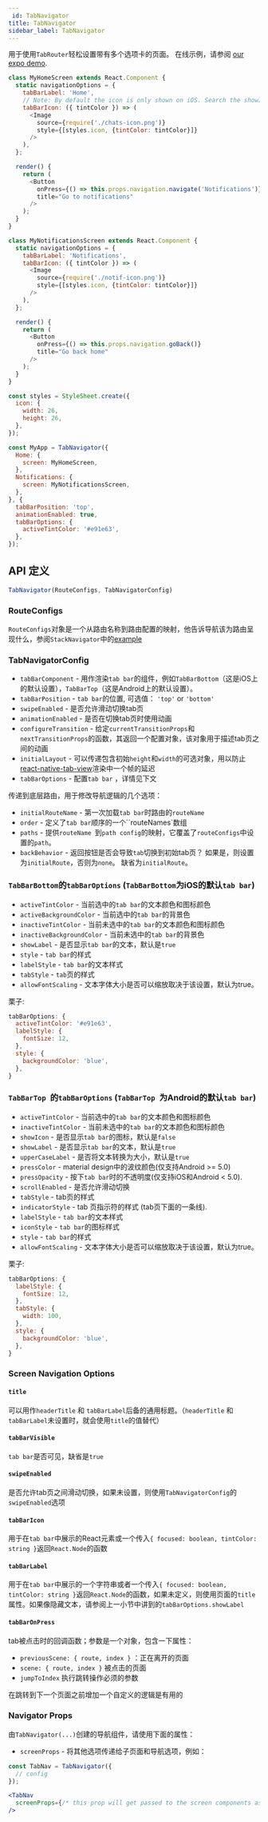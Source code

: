 ```yaml
---
 id: TabNavigator
title: TabNavigator
sidebar_label: TabNavigator
---
```


<!-- # TabNavigator -->

用于使用`TabRouter`轻松设置带有多个选项卡的页面。 在线示例，请参阅 [our expo demo](https://exp.host/@react-navigation/NavigationPlayground).

```js
class MyHomeScreen extends React.Component {
  static navigationOptions = {
    tabBarLabel: 'Home',
    // Note: By default the icon is only shown on iOS. Search the showIcon option below.
    tabBarIcon: ({ tintColor }) => (
      <Image
        source={require('./chats-icon.png')}
        style={[styles.icon, {tintColor: tintColor}]}
      />
    ),
  };

  render() {
    return (
      <Button
        onPress={() => this.props.navigation.navigate('Notifications')}
        title="Go to notifications"
      />
    );
  }
}

class MyNotificationsScreen extends React.Component {
  static navigationOptions = {
    tabBarLabel: 'Notifications',
    tabBarIcon: ({ tintColor }) => (
      <Image
        source={require('./notif-icon.png')}
        style={[styles.icon, {tintColor: tintColor}]}
      />
    ),
  };

  render() {
    return (
      <Button
        onPress={() => this.props.navigation.goBack()}
        title="Go back home"
      />
    );
  }
}

const styles = StyleSheet.create({
  icon: {
    width: 26,
    height: 26,
  },
});

const MyApp = TabNavigator({
  Home: {
    screen: MyHomeScreen,
  },
  Notifications: {
    screen: MyNotificationsScreen,
  },
}, {
  tabBarPosition: 'top',
  animationEnabled: true,
  tabBarOptions: {
    activeTintColor: '#e91e63',
  },
});
```

## API 定义

```js
TabNavigator(RouteConfigs, TabNavigatorConfig)
```

### RouteConfigs

`RouteConfigs`对象是一个从路由名称到路由配置的映射，他告诉导航该为路由呈现什么，参阅`StackNavigator`中的[example](/docs/api/navigators/StackNavigator.md#routeconfigs)

### TabNavigatorConfig

- `tabBarComponent` - 用作渲染`tab bar`的组件，例如`TabBarBottom`（这是iOS上的默认设置），`TabBarTop`（这是Android上的默认设置）。
- `tabBarPosition` - `tab bar`的位置, 可选值： `'top'` or `'bottom'`
- `swipeEnabled` - 是否允许滑动切换tab页
- `animationEnabled` - 是否在切换tab页时使用动画
- `configureTransition` - 给定`currentTransitionProps`和`nextTransitionProps`的函数，其返回一个配置对象，该对象用于描述tab页之间的动画
- `initialLayout` - 可以传递包含初始`height`和`width`的可选对象，用以防止[react-native-tab-view](https://github.com/react-native-community/react-native-tab-view#avoid-one-frame-delay)渲染中一个帧的延迟
- `tabBarOptions` - 配置`tab bar` ，详情见下文

传递到底层路由，用于修改导航逻辑的几个选项：

- `initialRouteName` - 第一次加载`tab bar`时路由的`routeName` 
- `order` - 定义了`tab bar`顺序的一个``routeNames`数组
- `paths` - 提供`routeName `到`path config`的映射，它覆盖了`routeConfigs`中设置的`path`。
- `backBehavior` - 返回按钮是否会导致`tab`切换到初始tab页？ 如果是，则设置为`initialRoute`，否则为`none`。 缺省为`initialRoute`。

### `TabBarBottom`的`tabBarOptions` (`TabBarBottom`为iOS的默认`tab bar`)

- `activeTintColor` - 当前选中的`tab bar`的文本颜色和图标颜色
- `activeBackgroundColor` - 当前选中的`tab bar`的背景色
- `inactiveTintColor` - 当前未选中的`tab bar`的文本颜色和图标颜色
- `inactiveBackgroundColor` - 当前未选中的`tab bar`的背景色
- `showLabel` - 是否显示`tab bar`的文本，默认是`true`
- `style` - `tab bar`的样式
- `labelStyle` - `tab bar`的文本样式
- `tabStyle` - `tab`页的样式
- `allowFontScaling` - 文本字体大小是否可以缩放取决于该设置，默认为true。

栗子:

```js
tabBarOptions: {
  activeTintColor: '#e91e63',
  labelStyle: {
    fontSize: 12,
  },
  style: {
    backgroundColor: 'blue',
  },
}
```

### `TabBarTop `的`tabBarOptions` (`TabBarTop `为Android的默认`tab bar`)
- `activeTintColor` - 当前选中的`tab bar`的文本颜色和图标颜色
- `inactiveTintColor` - 当前未选中的`tab bar`的文本颜色和图标颜色
- `showIcon` -  是否显示`tab bar`的图标，默认是`false`
- `showLabel` - 是否显示`tab bar`的文本，默认是`true`
- `upperCaseLabel` - 是否将文本转换为大小，默认是`true`
- `pressColor` - material design中的波纹颜色(仅支持Android >= 5.0)
- `pressOpacity` - 按下`tab bar`时的不透明度(仅支持iOS和Android < 5.0).
- `scrollEnabled` - 是否允许滑动切换
- `tabStyle` - tab页的样式
- `indicatorStyle` - tab 页指示符的样式 (tab页下面的一条线).
- `labelStyle` - `tab bar`的文本样式
- `iconStyle` - `tab bar`的图标样式
- `style` - `tab bar`的样式
- `allowFontScaling` - 文本字体大小是否可以缩放取决于该设置，默认为true。

栗子:

```js
tabBarOptions: {
  labelStyle: {
    fontSize: 12,
  },
  tabStyle: {
    width: 100,
  },
  style: {
    backgroundColor: 'blue',
  },
}
```

### Screen Navigation Options

#### `title`

可以用作`headerTitle` 和 `tabBarLabel`后备的通用标题。（`headerTitle` 和 `tabBarLabel`未设置时，就会使用`title`的值替代）

#### `tabBarVisible`

`tab bar`是否可见，缺省是`true`

#### `swipeEnabled`

是否允许tab页之间滑动切换，如果未设置，则使用`TabNavigatorConfig`的`swipeEnabled`选项

#### `tabBarIcon`

用于在`tab bar`中展示的React元素或一个传入`{ focused: boolean, tintColor: string }`返回`React.Node`的函数

#### `tabBarLabel`
用于在`tab bar`中展示的一个字符串或者一个传入`{ focused: boolean, tintColor: string }`返回`React.Node`的函数，如果未定义，则使用页面的`title`属性。如果像隐藏文本，请参阅上一小节中讲到的`tabBarOptions.showLabel`

#### `tabBarOnPress`
tab被点击时的回调函数；参数是一个对象，包含一下属性：

* `previousScene: { route, index }` ：正在离开的页面
* `scene: { route, index }` 被点击的页面
* `jumpToIndex` 执行跳转操作必须的参数

在跳转到下一个页面之前增加一个自定义的逻辑是有用的

### Navigator Props

由`TabNavigator(...)`创建的导航组件，请使用下面的属性：

- `screenProps` - 将其他选项传递给子页面和导航选项，例如：


 ```jsx
 const TabNav = TabNavigator({
   // config
 });

 <TabNav
   screenProps={/* this prop will get passed to the screen components as this.props.screenProps */}
 />
 ```
